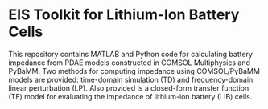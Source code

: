 # EIS Toolkit for Lithium-Ion Battery Cells

This repository contains MATLAB and Python code for calculating battery impedance from PDAE models constructed in 
COMSOL Multiphysics and PyBaMM. Two methods for computing impedance using COMSOL/PyBaMM models are provided: 
time-domain 
simulation 
(TD) 
and 
frequency-domain 
linear 
perturbation 
(LP). Also 
provided is a closed-form transfer 
function (TF) model for evaluating the impedance of lithium-ion battery (LIB) cells.